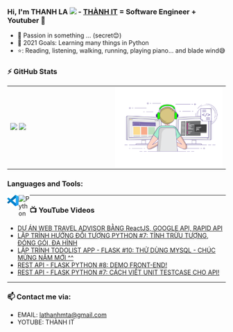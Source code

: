 ### Hi, I'm THANH LA <img src="https://media.giphy.com/media/hvRJCLFzcasrR4ia7z/giphy.gif" width="25px"> -  [THÀNH IT][website] = Software Engineer + Youtuber 🌻  


- 🔭 Passion in something ... (secret😊)
- 💪 2021 Goals: Learning many things in Python
- ⭐: Reading, listening, walking, running, playing piano... and blade wind😅

### :zap: GitHub Stats

<table>
<tr>
  <td width="48%">
    <img src="https://github-readme-stats.vercel.app/api?username=ThanhLa1802&show_icons=true&hide=contribs,issues&hide_border=true" />
    <img src="https://github-readme-stats.vercel.app/api/top-langs/?username=ThanhLa1802&layout=compact&show_icons=true&hide_border=true" />
  </td>
  <td width="52%"><img alt="gif" align="right" src=".github/assets/coding-freak.gif"/></td>
</tr>
<table>

### Languages and Tools:
<img align="left" alt="Visual Studio Code" width="26px" src="https://raw.githubusercontent.com/github/explore/80688e429a7d4ef2fca1e82350fe8e3517d3494d/topics/visual-studio-code/visual-studio-code.png" />
<img align="left" alt="Python" width="26px" src="https://upload.wikimedia.org/wikipedia/commons/thumb/0/0a/Python.svg/1200px-Python.svg.png" /> 

---

### 📺 YouTube Videos

<!-- YOUTUBE:START -->
- [DỰ ÁN WEB TRAVEL ADVISOR BẰNG ReactJS, GOOGLE API, RAPID API](https://www.youtube.com/watch?v=BOTmB5qhAJA)
- [LẬP TRÌNH HƯỚNG ĐỐI TƯỢNG PYTHON #7: TÍNH TRỪU TƯỢNG, ĐÓNG GÓI, ĐA HÌNH](https://www.youtube.com/watch?v=1sLu5xakraM)
- [LẬP TRÌNH TODOLIST APP - FLASK #10: THỬ  DÙNG MYSQL - CHÚC MỪNG NĂM MỚI ^^](https://www.youtube.com/watch?v=hrhiYFye8Ao)
- [REST API - FLASK PYTHON #8: DEMO FRONT-END!](https://www.youtube.com/watch?v=RxswWQmzcLw)
- [REST API - FLASK PYTHON #7: CÁCH VIẾT UNIT TESTCASE CHO API!](https://www.youtube.com/watch?v=RZ2ucuWoVmA)
<!-- YOUTUBE:END -->

---

### 📫 Contact me via:
- EMAIL: lathanhmta@gmail.com
- YOTUBE: THÀNH IT

[website]: https://www.youtube.com/channel/UC9L5_YMFz8JfBeQtUic8-3A
